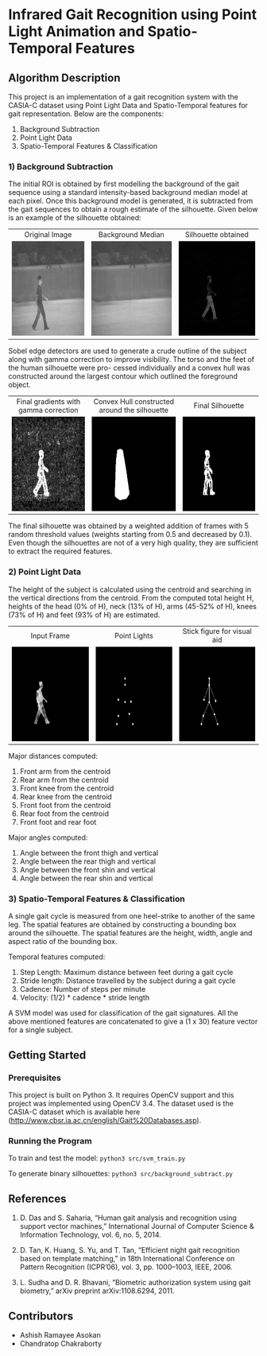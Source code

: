 # Infrared Gait Recognition using Point Light Animation and Spatio-Temporal Features

## Algorithm Description
This project is an implementation of a gait recognition system with the CASIA-C dataset using Point Light Data and Spatio-Temporal features for gait representation. Below are the components:
1) Background Subtraction
2) Point Light Data
3) Spatio-Temporal Features & Classification

### 1) Background Subtraction

The initial ROI is obtained by first modelling the background of the gait sequence using a standard intensity-based background median model at each pixel. Once this background model is generated, it is subtracted from the gait sequences to obtain a rough estimate of the silhouette. Given below is an example of the silhouette obtained:

<table>
    <tr>
        <td align = "center" > Original Image </td>
        <td align = "center" > Background Median</td>
        <td align = "center" > Silhouette obtained</td>
    </tr>
    <tr>
        <td><img src="Images/gait6.png" height="190" width = "270"></td>
        <td><img src="Images/gait5.png" height="190" width = "270"></td>
        <td><img src="Images/gait7.png" height="190" width = "270"></td>
    </tr>
 </table>

Sobel edge detectors are used to generate a crude outline of the subject along with gamma correction to improve visibility. The torso and the feet of the human silhouette were pro-
cessed individually and a convex hull was constructed around the largest contour which outlined the foreground object. 

<table>
    <tr>
        <td align = "center"> Final gradients with gamma correction </td>
        <td align = "center"> Convex Hull constructed around the silhouette </td>
        <td align = "center"> Final Silhouette </td>
    </tr>
    <tr>
        <td><img src="Images/gait10.png" height="190" width = "270"></td>
        <td><img src="Images/convex_hull.png" height="190" width = "270"></td>
        <td><img src="Images/final_image.png" height="190" width = "270"></td>
    </tr>
 </table>

The final silhouette was obtained by a weighted addition of frames with 5 random threshold values (weights starting from 0.5 and decreased by 0.1). Even though the silhouettes are not of a very high quality, they are sufficient to extract the required features.

### 2) Point Light Data

The height of the subject is calculated using the centroid and searching in the vertical directions from the centroid. From the computed total height H, heights of the head (0% of H), neck (13% of H), arms (45-52% of H), knees (73% of H) and feet (93% of H) are estimated.

<table>
    <tr>
        <td align = "center"> Input Frame </td>
        <td align = "center"> Point Lights </td>
        <td align = "center"> Stick figure for visual aid </td>
    </tr>
    <tr>
        <td><img src="Images/skeleton_2.png" height="190" width = "270"></td>
        <td><img src="Images/skeleton_1.png" height="190" width = "270"></td>
        <td><img src="Images/skeleton_3.png" height="190" width = "270"></td>
    </tr>
 </table>

Major distances computed:
1) Front arm from the centroid
2) Rear arm from the centroid
3) Front knee from the centroid
4) Rear knee from the centroid
5) Front foot from the centroid
6) Rear foot from the centroid
7) Front foot and rear foot

Major angles computed:
1) Angle between the front thigh and vertical
2) Angle between the rear thigh and vertical
3) Angle between the front shin and vertical
4) Angle between the rear shin and vertical

### 3) Spatio-Temporal Features & Classification

A single gait cycle is measured from one heel-strike to another of the same leg. The spatial features are obtained by constructing a bounding box around the silhouette. The spatial features are the height, width, angle and aspect ratio of the bounding box.

Temporal features computed:
1) Step Length: Maximum distance between feet during a gait cycle
2) Stride length: Distance travelled by the subject during a gait cycle
3) Cadence: Number of steps per minute
3) Velocity: (1/2) * cadence * stride length

A SVM model was used for classification of the gait signatures. All the above mentioned features are concatenated to give a (1 x 30) feature vector for a single subject.

## Getting Started

### Prerequisites

This project is built on Python 3. It requires OpenCV support and this project was implemented using OpenCV 3.4. The dataset used is the CASIA-C dataset which is available here (http://www.cbsr.ia.ac.cn/english/Gait%20Databases.asp). 

### Running the Program

To train and test the model:
```python3 src/svm_train.py```

To generate binary silhouettes:
```python3 src/background_subtract.py```

## References
1. D. Das and S. Saharia, “Human gait analysis and recognition using
support vector machines,” International Journal of Computer Science &
Information Technology, vol. 6, no. 5, 2014.

2. D. Tan, K. Huang, S. Yu, and T. Tan, “Efficient night gait recognition
based on template matching,” in 18th International Conference on
Pattern Recognition (ICPR’06), vol. 3, pp. 1000–1003, IEEE, 2006.

3.  L. Sudha and D. R. Bhavani, “Biometric authorization system using gait
biometry,” arXiv preprint arXiv:1108.6294, 2011.

## Contributors
* Ashish Ramayee Asokan
* Chandratop Chakraborty
